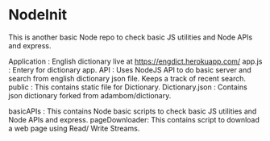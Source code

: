 # NodeInit

This is another basic Node repo to check basic JS utilities and Node APIs and express.

Application : English dictionary live at https://engdict.herokuapp.com/
app.js : Entery for dictionary app.
API :  Uses NodeJS API to do basic server and search from english dictionary json file. Keeps a track of recent search.
public : This contains static file for Dictionary.
Dictionary.json : Contains json dictionary forked from adambom/dictionary.

basicAPIs :  This contains Node basic scripts to check basic JS utilities and Node APIs and express.
pageDownloader: This contains script to download a web page using Read/ Write Streams.
